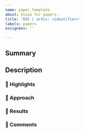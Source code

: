 ```yaml
---
name: paper_template
about: Issue for papers.
title: 'DOI / arXiv: <identifier>'
labels: papers
assignees: ''

---
```


## Summary

## Description

### :flashlight: Highlights

### :game_die: Approach

### :hatching_chick: Results

### :speech_balloon: Comments